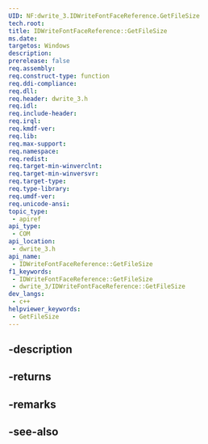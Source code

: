 ```yaml
---
UID: NF:dwrite_3.IDWriteFontFaceReference.GetFileSize
tech.root: 
title: IDWriteFontFaceReference::GetFileSize
ms.date: 
targetos: Windows
description: 
prerelease: false
req.assembly: 
req.construct-type: function
req.ddi-compliance: 
req.dll: 
req.header: dwrite_3.h
req.idl: 
req.include-header: 
req.irql: 
req.kmdf-ver: 
req.lib: 
req.max-support: 
req.namespace: 
req.redist: 
req.target-min-winverclnt: 
req.target-min-winversvr: 
req.target-type: 
req.type-library: 
req.umdf-ver: 
req.unicode-ansi: 
topic_type:
 - apiref
api_type:
 - COM
api_location:
 - dwrite_3.h
api_name:
 - IDWriteFontFaceReference::GetFileSize
f1_keywords:
 - IDWriteFontFaceReference::GetFileSize
 - dwrite_3/IDWriteFontFaceReference::GetFileSize
dev_langs:
 - c++
helpviewer_keywords:
 - GetFileSize
---
```


## -description

## -returns

## -remarks

## -see-also

